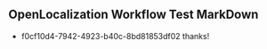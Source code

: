 ## OpenLocalization Workflow Test MarkDown
* f0cf10d4-7942-4923-b40c-8bd81853df02 thanks!

<!--HONumber=Jul16_HO4-->


